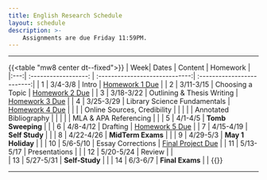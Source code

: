 ```yaml
---
title: English Research Schedule
layout: schedule
description: >-
    Assignments are due Friday 11:59PM.
---
```


---
{{<table "mw8 center dt--fixed">}}
| Week|          Dates          |            Content             |             Homework       |             
|:---:|    :------------------: | :-----------------------------:| :-------------------------:|
|  1  |  3/4-3/8                | Intro                          | [Homework 1 Due](https://forms.microsoft.com/r/9m4qWNgSs1)   |
|  2  |  3/11-3/15              | Choosing a Topic               | [Homework 2 Due](sks/spring2024/english-research/homework2)  |
|  3  |  3/18-3/22              | Outlining & Thesis Writing     | [Homework 3 Due](sks/spring2024/english-research/homework3)  |
|  4  |  3/25-3/29              | Library Science Fundamentals   | [Homework 4 Due](sks/spring2024/english-research/homework4)  |
|     |                         | Online Sources, Credibility    |                                                              |
|     |                         | Annotated Bibliography         |                                                              |
|     |                         | MLA & APA Referencing          |                                                              |
|  5  |  4/1-4/5                | **Tomb Sweeping**              |                                                              |
|  6  |  4/8-4/12               | Drafting                       | [Homework 5 Due](sks/spring2024/english-research/homework5)  |
|  7  |  4/15-4/19              | **Self Study**                 |                                                              |
|  8  |  4/22-4/26              | **MidTerm Exams**              |                                                              |
|  9  |  4/29-5/3               | **May 1 Holiday**              |                                                              |
| 10  |  5/6-5/10               | Essay Corrections              | [Final Project Due](sks/spring2024/english-research/final)   |
| 11  |  5/13-5/17              | Presentations                  |                                                              |
| 12  |  5/20-5/24              | Review                         |                                                              |  
| 13  |  5/27-5/31              | **Self-Study**                 |                                                              |
| 14  |  6/3-6/7                | **Final Exams**                |                                                              |
{{</table>}}

---
